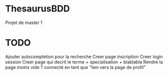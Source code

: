 ThesaurusBDD
============

Projet de master 1

TODO
====

Ajouter autocompletion pour la recherche
Creer page inscription
Creer login session
Creer page qui decrit le terme + specialisation + blablabla
Rendre la page moins vide ?
connecté en tant que "lien vers la page de profil"
